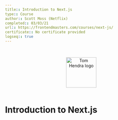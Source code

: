 ```yaml
---
title:: Introduction to Next.js
type:: Course
author:: Scott Moss (Netflix)
completed:: 03/03/21
url:: https://frontendmasters.com/courses/next-js/
certificate:: No certificate provided
logseq:: true
---
```


&nbsp;
<div align=center>
  <img alt="Tom Hendra logo" src="https://res.cloudinary.com/tomhendra/image/upload/v1567091669/tomhendra-logo/tomhendra-logo-round-1024.png" width="100" />
</div>
&nbsp;

<h1>Introduction to Next.js</h1>